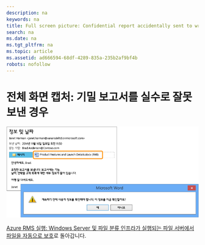 ```yaml
---
description: na
keywords: na
title: Full screen picture: Confidential report accidentally sent to wrong person
search: na
ms.date: na
ms.tgt_pltfrm: na
ms.topic: article
ms.assetid: ad666594-68df-4289-835a-235b2af9bf4b
robots: nofollow
---
```

# 전체 화면 캡처: 기밀 보고서를 실수로 잘못 보낸 경우
![](../Image/AzRMS_FCI_Email.png)

[Azure RMS 실행: Windows Server 및 파일 분류 인프라가 실행되는 파일 서버에서 파일을 자동으로 보호](http://technet.microsoft.com/library/jj585026.aspx)로 돌아갑니다.

